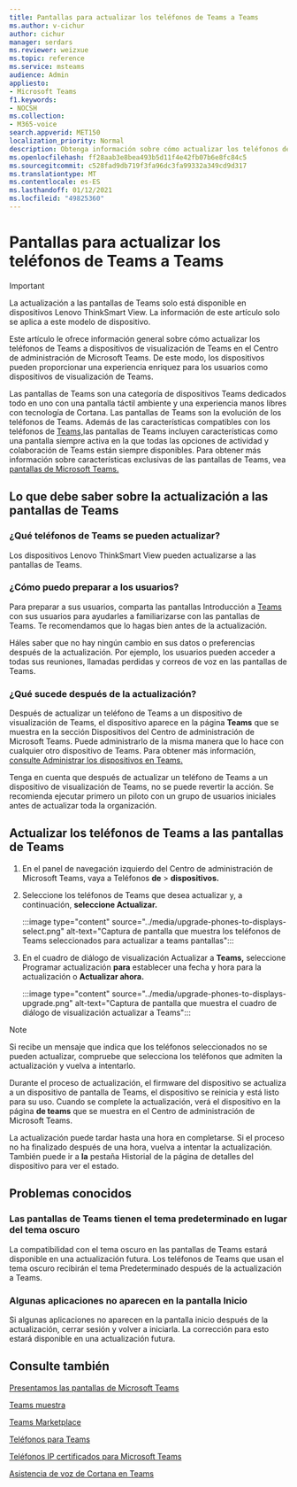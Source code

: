 ```yaml
---
title: Pantallas para actualizar los teléfonos de Teams a Teams
ms.author: v-cichur
author: cichur
manager: serdars
ms.reviewer: weizxue
ms.topic: reference
ms.service: msteams
audience: Admin
appliesto:
- Microsoft Teams
f1.keywords:
- NOCSH
ms.collection:
- M365-voice
search.appverid: MET150
localization_priority: Normal
description: Obtenga información sobre cómo actualizar los teléfonos de Teams a pantallas de Teams en el Centro de administración de Microsoft Teams.
ms.openlocfilehash: ff28aab3e8bea493b5d11f4e42fb07b6e8fc84c5
ms.sourcegitcommit: c528fad9db719f3fa96dc3fa99332a349cd9d317
ms.translationtype: MT
ms.contentlocale: es-ES
ms.lasthandoff: 01/12/2021
ms.locfileid: "49825360"
---
```

# <a name="upgrade-teams-phones-to-teams-displays"></a>Pantallas para actualizar los teléfonos de Teams a Teams

> [!IMPORTANT]
> La actualización a las pantallas de Teams solo está disponible en dispositivos Lenovo ThinkSmart View. La información de este artículo solo se aplica a este modelo de dispositivo.  

Este artículo le ofrece información general sobre cómo actualizar los teléfonos de Teams a dispositivos de visualización de Teams en el Centro de administración de Microsoft Teams. De este modo, los dispositivos pueden proporcionar una experiencia enriquez para los usuarios como dispositivos de visualización de Teams.

Las pantallas de Teams son una categoría de dispositivos Teams dedicados todo en uno con una pantalla táctil ambiente y una experiencia manos libres con tecnología de Cortana. Las pantallas de Teams son la evolución de los teléfonos de Teams. Además de las características compatibles con los teléfonos de [Teams,](phones-for-teams.md#features-supported-by-teams-phones)las pantallas de Teams incluyen características como una pantalla siempre activa en la que todas las opciones de actividad y colaboración de Teams están siempre disponibles. Para obtener más información sobre características exclusivas de las pantallas de Teams, vea [pantallas de Microsoft Teams.](teams-displays.md)

## <a name="what-you-need-to-know-about-upgrading-to-teams-displays"></a>Lo que debe saber sobre la actualización a las pantallas de Teams

### <a name="which-teams-phones-can-be-upgraded"></a>¿Qué teléfonos de Teams se pueden actualizar?

Los dispositivos Lenovo ThinkSmart View pueden actualizarse a las pantallas de Teams.

### <a name="how-can-i-prepare-users"></a>¿Cómo puedo preparar a los usuarios?

Para preparar a sus usuarios, comparta las pantallas Introducción a [Teams](https://support.microsoft.com/office/get-started-with-teams-displays-ff299825-7f13-4528-96c2-1d3437e6d4e6) con sus usuarios para ayudarles a familiarizarse con las pantallas de Teams. Te recomendamos que lo hagas bien antes de la actualización.

Háles saber que no hay ningún cambio en sus datos o preferencias después de la actualización. Por ejemplo, los usuarios pueden acceder a todas sus reuniones, llamadas perdidas y correos de voz en las pantallas de Teams. 

### <a name="what-happens-after-the-upgrade"></a>¿Qué sucede después de la actualización?

Después de actualizar un teléfono de Teams a un dispositivo de visualización  de Teams, el dispositivo aparece en la página **Teams** que se muestra en la sección Dispositivos del Centro de administración de Microsoft Teams. Puede administrarlo de la misma manera que lo hace con cualquier otro dispositivo de Teams. Para obtener más información, [consulte Administrar los dispositivos en Teams.](device-management.md)

Tenga en cuenta que después de actualizar un teléfono de Teams a un dispositivo de visualización de Teams, no se puede revertir la acción. Se recomienda ejecutar primero un piloto con un grupo de usuarios iniciales antes de actualizar toda la organización. 

## <a name="upgrade-your-teams-phones-to-teams-displays"></a>Actualizar los teléfonos de Teams a las pantallas de Teams

1. En el panel de navegación izquierdo del Centro de administración de Microsoft Teams, vaya a Teléfonos **de**  >  **dispositivos.**
2. Seleccione los teléfonos de Teams que desea actualizar y, a continuación, **seleccione Actualizar.**

    :::image type="content" source="../media/upgrade-phones-to-displays-select.png" alt-text="Captura de pantalla que muestra los teléfonos de Teams seleccionados para actualizar a teams pantallas":::

3. En el cuadro de diálogo de visualización Actualizar a **Teams,** seleccione Programar actualización **para** establecer una fecha y hora para la actualización o **Actualizar ahora.**

    :::image type="content" source="../media/upgrade-phones-to-displays-upgrade.png" alt-text="Captura de pantalla que muestra el cuadro de diálogo de visualización actualizar a Teams":::

> [!NOTE]
> Si recibe un mensaje que indica que los teléfonos seleccionados no [](#which-teams-phones-can-be-upgraded)se pueden actualizar, compruebe que selecciona los teléfonos que admiten la actualización y vuelva a intentarlo.

Durante el proceso de actualización, el firmware del dispositivo se actualiza a un dispositivo de pantalla de Teams, el dispositivo se reinicia y está listo para su uso. Cuando se complete la actualización, verá el dispositivo en la página **de teams** que se muestra en el Centro de administración de Microsoft Teams.

La actualización puede tardar hasta una hora en completarse. Si el proceso no ha finalizado después de una hora, vuelva a intentar la actualización. También puede ir a **la** pestaña Historial de la página de detalles del dispositivo para ver el estado.

## <a name="known-issues"></a>Problemas conocidos

### <a name="teams-displays-have-the-default-theme-instead-of-the-dark-theme"></a>Las pantallas de Teams tienen el tema predeterminado en lugar del tema oscuro

La compatibilidad con el tema oscuro en las pantallas de Teams estará disponible en una actualización futura. Los teléfonos de Teams que usan el tema oscuro recibirán el tema Predeterminado después de la actualización a Teams.

### <a name="some-apps-are-missing-from-the-home-screen"></a>Algunas aplicaciones no aparecen en la pantalla Inicio

Si algunas aplicaciones no aparecen en la pantalla inicio después de la actualización, cerrar sesión y volver a iniciarla. La corrección para esto estará disponible en una actualización futura.

## <a name="see-also"></a>Consulte también

[Presentamos las pantallas de Microsoft Teams](https://techcommunity.microsoft.com/t5/microsoft-teams-blog/introducing-microsoft-teams-displays/ba-p/1505437)

[Teams muestra](teams-displays.md)

[Teams Marketplace](https://office.com/teamsdevices)

[Teléfonos para Teams](phones-for-teams.md)

[Teléfonos IP certificados para Microsoft Teams](teams-ip-phones.md)

[Asistencia de voz de Cortana en Teams](https://docs.microsoft.com/MicrosoftTeams/cortana-in-teams)
